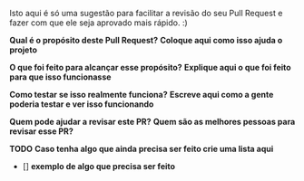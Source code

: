 Isto aqui é só uma sugestão para facilitar a revisão do seu Pull Request e fazer com que ele seja aprovado mais rápido. :)

**Qual é o propósito deste Pull Request?**
__Coloque aqui como isso ajuda o projeto__

**O que foi feito para alcançar esse propósito?**
__Explique aqui o que foi feito para que isso funcionasse__

**Como testar se isso realmente funciona?**
__Escreve aqui como a gente poderia testar e ver isso funcionando__

**Quem pode ajudar a revisar este PR?**
__Quem são as melhores pessoas para revisar esse PR?__

**TODO**
__Caso tenha algo que ainda precisa ser feito crie uma lista aqui__

- [] __exemplo de algo que precisa ser feito__